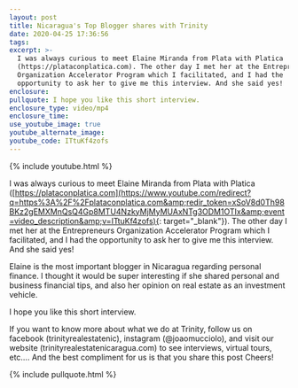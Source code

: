 ```yaml
---
layout: post
title: Nicaragua's Top Blogger shares with Trinity
date: 2020-04-25 17:36:56
tags:
excerpt: >-
  I was always curious to meet Elaine Miranda from Plata with Platica
  (https://plataconplatica.com). The other day I met her at the Entrepreneurs
  Organization Accelerator Program which I facilitated, and I had the
  opportunity to ask her to give me this interview. And she said yes!
enclosure:
pullquote: I hope you like this short interview.
enclosure_type: video/mp4
enclosure_time:
use_youtube_image: true
youtube_alternate_image:
youtube_code: ITtuKf4zofs
---
```


{% include youtube.html %}

I was always curious to meet Elaine Miranda from Plata with Platica ([https://plataconplatica.com](https://www.youtube.com/redirect?q=https%3A%2F%2Fplataconplatica.com&amp;redir_token=xSoV8d0Th98BKz2gEMXMnQsQ4Gp8MTU4NzkyMjMyMUAxNTg3ODM1OTIx&amp;event=video_description&amp;v=ITtuKf4zofs){: target="_blank"}). The other day I met her at the Entrepreneurs Organization Accelerator Program which I facilitated, and I had the opportunity to ask her to give me this interview. And she said yes\!

Elaine is the most important blogger in Nicaragua regarding personal finance. I thought it would be super interesting if she shared personal and business financial tips, and also her opinion on real estate as an investment vehicle.

I hope you like this short interview.

If you want to know more about what we do at Trinity, follow us on facebook (trinityrealestatenic), instagram (@joaomucciolo), and visit our website (trinityrealestatenicaragua.com) to see interviews, virtual tours, etc…. And the best compliment for us is that you share this post Cheers\!

{% include pullquote.html %}